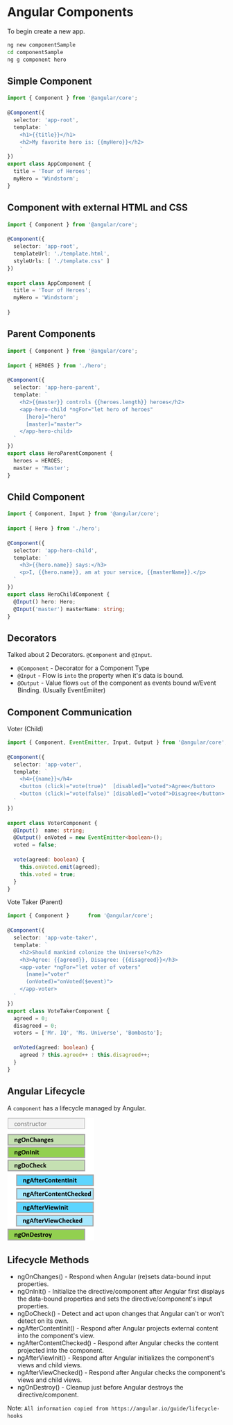 # Angular Components #

To begin create a new app.

```bash
ng new componentSample
cd componentSample
ng g component hero
```

## Simple Component

```typescript
import { Component } from '@angular/core';

@Component({
  selector: 'app-root',
  template: `
    <h1>{{title}}</h1>
    <h2>My favorite hero is: {{myHero}}</h2>
    `
})
export class AppComponent {
  title = 'Tour of Heroes';
  myHero = 'Windstorm';
}
```

## Component with external HTML and CSS

```typescript
import { Component } from '@angular/core';

@Component({
  selector: 'app-root',
  templateUrl: './template.html',
  styleUrls: [ './template.css' ]
})

export class AppComponent {
  title = 'Tour of Heroes';
  myHero = 'Windstorm';
  
}
```

## Parent Components

```typescript
import { Component } from '@angular/core';

import { HEROES } from './hero';

@Component({
  selector: 'app-hero-parent',
  template: `
    <h2>{{master}} controls {{heroes.length}} heroes</h2>
    <app-hero-child *ngFor="let hero of heroes"
      [hero]="hero"
      [master]="master">
    </app-hero-child>
  `
})
export class HeroParentComponent {
  heroes = HEROES;
  master = 'Master';
}
```

## Child Component

```typescript
import { Component, Input } from '@angular/core';

import { Hero } from './hero';

@Component({
  selector: 'app-hero-child',
  template: `
    <h3>{{hero.name}} says:</h3>
    <p>I, {{hero.name}}, am at your service, {{masterName}}.</p>
  `
})
export class HeroChildComponent {
  @Input() hero: Hero;
  @Input('master') masterName: string;
}
```

## Decorators

Talked about 2 Decorators. `@Component` and `@Input`.

* `@Component` - Decorator for a Component Type
* `@Input` - Flow is `into` the property when it's data is bound.
* `@Output` - Value flows `out` of the component as events bound w/Event Binding. (Usually EventEmiiter)

## Component Communication ##

Voter (Child)

```typescript
import { Component, EventEmitter, Input, Output } from '@angular/core';

@Component({
  selector: 'app-voter',
  template: `
    <h4>{{name}}</h4>
    <button (click)="vote(true)"  [disabled]="voted">Agree</button>
    <button (click)="vote(false)" [disabled]="voted">Disagree</button>
  `
})

export class VoterComponent {
  @Input()  name: string;
  @Output() onVoted = new EventEmitter<boolean>();
  voted = false;

  vote(agreed: boolean) {
    this.onVoted.emit(agreed);
    this.voted = true;
  }
}
```

Vote Taker (Parent)

```typescript
import { Component }      from '@angular/core';

@Component({
  selector: 'app-vote-taker',
  template: `
    <h2>Should mankind colonize the Universe?</h2>
    <h3>Agree: {{agreed}}, Disagree: {{disagreed}}</h3>
    <app-voter *ngFor="let voter of voters"
      [name]="voter"
      (onVoted)="onVoted($event)">
    </app-voter>
  `
})
export class VoteTakerComponent {
  agreed = 0;
  disagreed = 0;
  voters = ['Mr. IQ', 'Ms. Universe', 'Bombasto'];

  onVoted(agreed: boolean) {
    agreed ? this.agreed++ : this.disagreed++;
  }
}
```
## Angular Lifecycle ##

A `component` has a lifecycle managed by Angular.

![lifecycle image](./hooks-in-sequence.png "lifecycle hooks")

## Lifecycle Methods ##

* ngOnChanges() - Respond when Angular (re)sets data-bound input properties. 
* ngOnInit() - Initialize the directive/component after Angular first displays the data-bound properties and sets the directive/component's input properties.
* ngDoCheck() - Detect and act upon changes that Angular can't or won't detect on its own.
* ngAfterContentInit() - Respond after Angular projects external content into the component's view.
* ngAfterContentChecked() - Respond after Angular checks the content projected into the component.
* ngAfterViewInit() - Respond after Angular initializes the component's views and child views.
* ngAfterViewChecked() - Respond after Angular checks the component's views and child views.
* ngOnDestroy() - Cleanup just before Angular destroys the directive/component.

Note: `All information copied from https://angular.io/guide/lifecycle-hooks`
